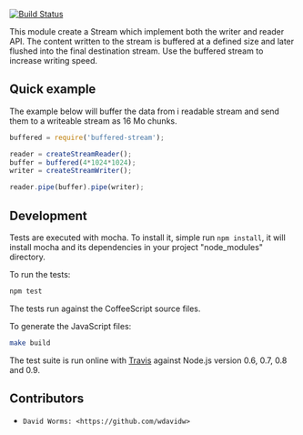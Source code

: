 [![Build Status](https://secure.travis-ci.org/wdavidw/node-buffered-stream.png)](http://travis-ci.org/wdavidw/node-buffered-stream)

This module create a Stream which implement both the writer and reader API. The content written to the stream is buffered at a defined size and later flushed into the final destination stream. Use the buffered stream to increase writing speed.

Quick example
-------------

The example below will buffer the data from i readable stream and send them to a writeable stream as 16 Mo chunks.

```javascript
buffered = require('buffered-stream');

reader = createStreamReader();
buffer = buffered(4*1024*1024);
writer = createStreamWriter();

reader.pipe(buffer).pipe(writer);
```

Development
-----------

Tests are executed with mocha. To install it, simple run `npm install`, it will install
mocha and its dependencies in your project "node_modules" directory.

To run the tests:
```bash
npm test
```

The tests run against the CoffeeScript source files.

To generate the JavaScript files:
```bash
make build
```

The test suite is run online with [Travis][travis] against Node.js version 0.6, 0.7, 0.8 and 0.9.

Contributors
------------

*	  David Worms: <https://github.com/wdavidw>

[travis]: https://travis-ci.org/#!/wdavidw/node-buffered-stream

